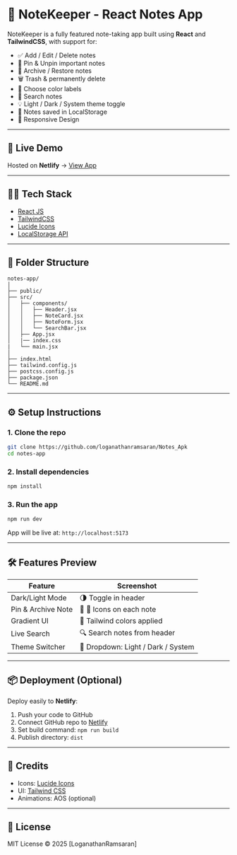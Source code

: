 # 📝 NoteKeeper - React Notes App

NoteKeeper is a fully featured note-taking app built using **React** and **TailwindCSS**, with support for:

- ✅ Add / Edit / Delete notes
- 📌 Pin & Unpin important notes
- 📁 Archive / Restore notes
- 🗑️ Trash & permanently delete
- 🎨 Choose color labels
- 🔎 Search notes
- 💡 Light / Dark / System theme toggle
- 💾 Notes saved in LocalStorage
- 📱 Responsive Design

---

## 🚀 Live Demo

Hosted on **Netlify** → [View App](https://my-notes-apk.netlify.app/)

---

## 🧑‍💻 Tech Stack

- [React JS](https://reactjs.org/)
- [TailwindCSS](https://tailwindcss.com/)
- [Lucide Icons](https://lucide.dev/)
- [LocalStorage API](https://developer.mozilla.org/en-US/docs/Web/API/Window/localStorage)

---

## 📂 Folder Structure

```
notes-app/
│
├── public/
├── src/
│   ├── components/
│   │   ├── Header.jsx
│   │   ├── NoteCard.jsx
│   │   ├── NoteForm.jsx
│   │   └── SearchBar.jsx
│   ├── App.jsx
│   |── index.css
|   └── main.jsx
│
├── index.html
├── tailwind.config.js
├── postcss.config.js
├── package.json
└── README.md
```

---

## ⚙️ Setup Instructions

### 1. Clone the repo

```bash
git clone https://github.com/loganathanramsaran/Notes_Apk
cd notes-app
```

### 2. Install dependencies

```bash
npm install
```

### 3. Run the app

```bash
npm run dev
```

App will be live at: `http://localhost:5173`

---

## 🛠 Features Preview

| Feature            | Screenshot |
|--------------------|------------|
| Dark/Light Mode    | 🌗 Toggle in header |
| Pin & Archive Note | 📌 📁 Icons on each note |
| Gradient UI        | 🎨 Tailwind colors applied |
| Live Search        | 🔍 Search notes from header |
| Theme Switcher     | 🌈 Dropdown: Light / Dark / System |

---

## 📦 Deployment (Optional)

Deploy easily to **Netlify**:

1. Push your code to GitHub
2. Connect GitHub repo to [Netlify](https://netlify.com/)
3. Set build command: `npm run build`
4. Publish directory: `dist`

---

## 🧹 Credits

- Icons: [Lucide Icons](https://lucide.dev/)
- UI: [Tailwind CSS](https://tailwindcss.com/)
- Animations: AOS (optional)

---

## 📜 License

MIT License © 2025 [LoganathanRamsaran]
